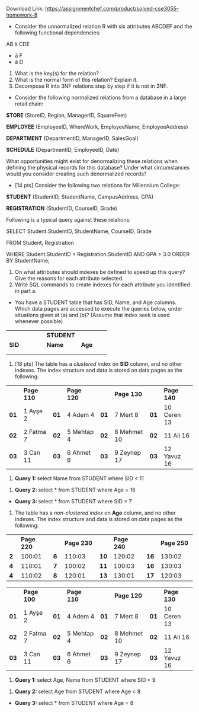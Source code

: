 Download Link: https://assignmentchef.com/product/solved-cse3055-homework-8
<br>



<ul>

 <li>Consider the unnormalized relation R with six attributes ABCDEF and the following functional dependencies:</li>

</ul>

AB  à  CDE

<ul>

 <li>à F</li>

 <li>à D</li>

</ul>

<ol>

 <li> What is the key(s) for the relation?</li>

 <li> What is the normal form of this relation? Explain it.</li>

 <li> Decompose R into 3NF relations step by step if it is not in 3NF.</li>

</ol>

<ul>

 <li>Consider the following normalized relations from a database in a large retail chain:</li>

</ul>




<strong>STORE</strong> (StoreID, Region, ManagerID, SquareFeet)

<strong>EMPLOYEE</strong> (EmployeeID, WhereWork, EmployeeName, EmployeeAddress)

<strong>DEPARTMENT</strong> (DepartmentID, ManagerID, SalesGoal)

<strong>SCHEDULE</strong> (DepartmentID, EmployeeID, Date)




What opportunities might exist for denormalizing these relations when defining the physical records for this database? Under what circumstances would you consider creating such denormalized records?







<ul>

 <li>[14 pts] Consider the following two relations for Millennium College:</li>

</ul>




<strong>STUDENT</strong> (StudentID,  StudentName,  CampusAddress,  GPA)

<strong>REGISTRATION</strong> (StudentID,  CourseID,  Grade)




Following is a typical query against these relations:

SELECT  Student.StudentID,  StudentName,  CourseID,  Grade

FROM  Student,  Registration

WHERE  Student.StudentID = Registration.StudentID   AND   GPA &gt; 3.0 ORDER BY  StudentName;




<ol>

 <li> On what attributes should indexes be defined to speed up this query? Give the reasons for each attribute selected.</li>

 <li> Write SQL commands to create indexes for each attribute you identified in part a.</li>

</ol>

<ul>

 <li>You have a STUDENT table that has SID, Name, and Age columns. Which data pages are accessed to execute the queries below, under situations given at (a) and (b)? (Assume that index seek is used whenever possible)</li>

</ul>

<table width="221">

 <tbody>

  <tr>

   <td width="85"> </td>

   <td width="74"><strong>STUDENT </strong></td>

   <td width="62"> </td>

  </tr>

  <tr>

   <td width="85"><strong>SID </strong></td>

   <td width="74"><strong>Name </strong></td>

   <td width="62"><strong>Age </strong></td>

  </tr>

  <tr>

   <td width="85"> </td>

   <td width="74"> </td>

   <td width="62"> </td>

  </tr>

  <tr>

   <td width="85"> </td>

   <td width="74"> </td>

   <td width="62"> </td>

  </tr>

 </tbody>

</table>




<ol>

 <li>[18 pts] The table has a <em>clustered index</em> on <strong>SID</strong> column, and no other indexes. The index structure and data is stored on data pages as the following:</li>

</ol>

<table width="593">

 <tbody>

  <tr>

   <td width="29"> </td>

   <td width="108"><strong>Page 110 </strong></td>

   <td width="26"> </td>

   <td width="118"><strong>Page 120 </strong></td>

   <td width="26"> </td>

   <td width="126"><strong>Page 130 </strong></td>

   <td width="26"> </td>

   <td width="134"><strong>Page 140 </strong></td>

  </tr>

  <tr>

   <td width="29"><strong>01 </strong></td>

   <td width="108">1      Ayşe      2</td>

   <td width="26"><strong>01 </strong></td>

   <td width="118">4    Adem        4</td>

   <td width="26"><strong>01 </strong></td>

   <td width="126">7     Mert        8</td>

   <td width="26"><strong>01 </strong></td>

   <td width="134">10    Ceren     13</td>

  </tr>

  <tr>

   <td width="29"><strong>02 </strong></td>

   <td width="108">2     Fatma    7</td>

   <td width="26"><strong>02 </strong></td>

   <td width="118">5    Mehtap    4</td>

   <td width="26"><strong>02 </strong></td>

   <td width="126">8   Mehmet  10</td>

   <td width="26"><strong>02 </strong></td>

   <td width="134">11    Ali          16</td>

  </tr>

  <tr>

   <td width="29"><strong>03 </strong></td>

   <td width="108">3      Can      11</td>

   <td width="26"><strong>03 </strong></td>

   <td width="118">6    Ahmet      6</td>

   <td width="26"><strong>03 </strong></td>

   <td width="126">9    Zeynep    17</td>

   <td width="26"><strong>03 </strong></td>

   <td width="134">12    Yavuz     16</td>

  </tr>

 </tbody>

</table>










<ol>

 <li><strong>Query 1: </strong>select Name from STUDENT where SID &lt; 11</li>

</ol>




<ol>

 <li><strong>Query 2: </strong>select * from STUDENT where Age = 16</li>

</ol>




<ul>

 <li><strong>Query 3: </strong>select * from STUDENT where SID = 7</li>

</ul>

<ol>

 <li>The table has a <em>non-clustered index</em> on <strong>Age</strong> column, and no other indexes. The index structure and data is stored on data pages as the following:</li>

</ol>

<table width="593">

 <tbody>

  <tr>

   <td width="29"> </td>

   <td width="108"><strong>Page 220 </strong></td>

   <td width="26"> </td>

   <td width="132"><strong>Page 230 </strong></td>

   <td width="26"> </td>

   <td width="113"><strong>Page 240 </strong></td>

   <td width="26"> </td>

   <td width="134"><strong>Page 250 </strong></td>

  </tr>

  <tr>

   <td width="29"><strong>2 </strong></td>

   <td width="108">100:01</td>

   <td width="26"><strong>6 </strong></td>

   <td width="132">110:03</td>

   <td width="26"><strong>10 </strong></td>

   <td width="113">120:02</td>

   <td width="26"><strong>16 </strong></td>

   <td width="134">130:02</td>

  </tr>

  <tr>

   <td width="29"><strong>4 </strong></td>

   <td width="108">110:01</td>

   <td width="26"><strong>7 </strong></td>

   <td width="132">100:02</td>

   <td width="26"><strong>11 </strong></td>

   <td width="113">100:03</td>

   <td width="26"><strong>16 </strong></td>

   <td width="134">130:03</td>

  </tr>

  <tr>

   <td width="29"><strong>4 </strong></td>

   <td width="108">110:02</td>

   <td width="26"><strong>8 </strong></td>

   <td width="132">120:01</td>

   <td width="26"><strong>13 </strong></td>

   <td width="113">130:01</td>

   <td width="26"><strong>17 </strong></td>

   <td width="134">120:03</td>

  </tr>

 </tbody>

</table>










<table width="593">

 <tbody>

  <tr>

   <td width="29"> </td>

   <td width="108"><strong>Page 100 </strong></td>

   <td width="26"> </td>

   <td width="118"><strong>Page 110 </strong></td>

   <td width="26"> </td>

   <td width="126"><strong>Page 120 </strong></td>

   <td width="26"> </td>

   <td width="134"><strong>Page 130 </strong></td>

  </tr>

  <tr>

   <td width="29"><strong>01 </strong></td>

   <td width="108">1      Ayşe      2</td>

   <td width="26"><strong>01 </strong></td>

   <td width="118">4    Adem        4</td>

   <td width="26"><strong>01 </strong></td>

   <td width="126">7     Mert        8</td>

   <td width="26"><strong>01 </strong></td>

   <td width="134">10    Ceren     13</td>

  </tr>

  <tr>

   <td width="29"><strong>02 </strong></td>

   <td width="108">2     Fatma    7</td>

   <td width="26"><strong>02 </strong></td>

   <td width="118">5    Mehtap    4</td>

   <td width="26"><strong>02 </strong></td>

   <td width="126">8   Mehmet  10</td>

   <td width="26"><strong>02 </strong></td>

   <td width="134">11    Ali          16</td>

  </tr>

  <tr>

   <td width="29"><strong>03 </strong></td>

   <td width="108">3      Can      11</td>

   <td width="26"><strong>03 </strong></td>

   <td width="118">6    Ahmet      6</td>

   <td width="26"><strong>03 </strong></td>

   <td width="126">9    Zeynep    17</td>

   <td width="26"><strong>03 </strong></td>

   <td width="134">12    Yavuz     16</td>

  </tr>

 </tbody>

</table>










<ol>

 <li><strong>Query 1: </strong>select Age, Name from STUDENT where SID &lt; 9</li>

</ol>




<ol>

 <li><strong>Query 2: </strong>select Age from STUDENT where Age &lt; 8</li>

</ol>




<ul>

 <li><strong>Query 3: </strong>select * from STUDENT where Age = 8</li>

</ul>








